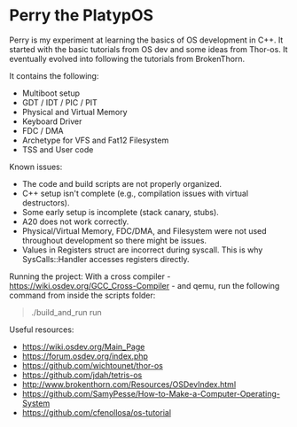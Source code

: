 # Perry the PlatypOS

Perry is my experiment at learning the basics of OS development in C++.
It started with the basic tutorials from OS dev and some ideas from Thor-os. It eventually evolved into following the tutorials from BrokenThorn.

It contains the following:
- Multiboot setup
- GDT / IDT / PIC / PIT
- Physical and Virtual Memory
- Keyboard Driver
- FDC / DMA
- Archetype for VFS and Fat12 Filesystem
- TSS and User code

Known issues:
- The code and build scripts are not properly organized.
- C++ setup isn't complete (e.g., compilation issues with virtual destructors).
- Some early setup is incomplete (stack canary, stubs).
- A20 does not work correctly.
- Physical/Virtual Memory, FDC/DMA, and Filesystem were not used throughout development so there might be issues.
- Values in Registers struct are incorrect during syscall. This is why SysCalls::Handler accesses registers directly.

Running the project:
With a cross compiler - https://wiki.osdev.org/GCC_Cross-Compiler - and qemu, run the following command from inside the scripts folder:
> ./build_and_run run

Useful resources:
- https://wiki.osdev.org/Main_Page
- https://forum.osdev.org/index.php
- https://github.com/wichtounet/thor-os
- https://github.com/jdah/tetris-os
- http://www.brokenthorn.com/Resources/OSDevIndex.html
- https://github.com/SamyPesse/How-to-Make-a-Computer-Operating-System
- https://github.com/cfenollosa/os-tutorial
